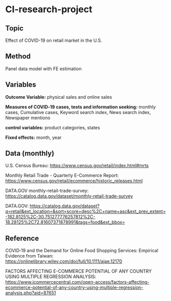 # CI-research-project

## Topic

Effect of COVID-19 on retail market in the U.S.

## Method

Panel data model with FE estimation

## Variables 

**Outcome Variable:** physical sales and online sales

**Measures of COVID‐19 cases, tests and information seeking:** monthly cases, Cumulative cases, Keyword search index, News search index, Newspaper mentions

**control variables:** product categories, states

**Fixed effects:** month, year

## Data (monthly)

U.S. Census Bureau: https://www.census.gov/retail/index.html#mrts

Monthly Retail Trade - Quarterly E-Commerce Report: https://www.census.gov/retail/ecommerce/historic_releases.html

DATA.GOV monthly-retail-trade-survey: https://catalog.data.gov/dataset/monthly-retail-trade-survey

DATA.GOV: https://catalog.data.gov/dataset?q=retail&ext_location=&sort=score+desc%2C+name+asc&ext_prev_extent=-182.8125%2C-30.751277776257812%2C-18.28125%2C72.81607371878991&tags=food&ext_bbox=

## Reference

COVID‐19 and the Demand for Online Food Shopping Services: Empirical Evidence from Taiwan: https://onlinelibrary.wiley.com/doi/full/10.1111/ajae.12170

FACTORS AFFECTING E-COMMERCE POTENTIAL OF ANY COUNTRY USING MULTIPLE REGRESSION ANALYSIS: https://www.icommercecentral.com/open-access/factors-affecting-ecommerce-potential-of-any-country-using-multiple-regression-analysis.php?aid=87651
